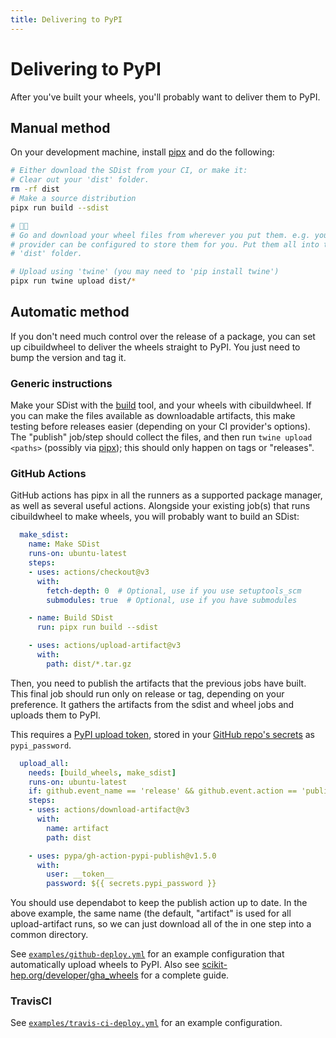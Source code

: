 ```yaml
---
title: Delivering to PyPI
---
```


# Delivering to PyPI

After you've built your wheels, you'll probably want to deliver them to PyPI.

## Manual method

On your development machine, install [pipx](https://pypa.github.io/pipx/) and do the following:

```bash
# Either download the SDist from your CI, or make it:
# Clear out your 'dist' folder.
rm -rf dist
# Make a source distribution
pipx run build --sdist

# 🏃🏻
# Go and download your wheel files from wherever you put them. e.g. your CI
# provider can be configured to store them for you. Put them all into the
# 'dist' folder.

# Upload using 'twine' (you may need to 'pip install twine')
pipx run twine upload dist/*
```

## Automatic method

If you don't need much control over the release of a package, you can set up
cibuildwheel to deliver the wheels straight to PyPI. You just need to bump the
version and tag it.

### Generic instructions

Make your SDist with the [build](https://github.com/pypa/build) tool, and your wheels with cibuildwheel. If you can make the files available as
downloadable artifacts, this make testing before releases easier (depending on your CI provider's options). The "publish" job/step should collect the
files, and then run `twine upload <paths>` (possibly via [pipx](https://github.com/pypa/pipx)); this should only happen on tags or "releases".

### GitHub Actions

GitHub actions has pipx in all the runners as a supported package manager, as
well as several useful actions. Alongside your existing job(s) that runs cibuildwheel to make wheels, you will probably want to build an SDist:

```yaml
  make_sdist:
    name: Make SDist
    runs-on: ubuntu-latest
    steps:
    - uses: actions/checkout@v3
      with:
        fetch-depth: 0  # Optional, use if you use setuptools_scm
        submodules: true  # Optional, use if you have submodules

    - name: Build SDist
      run: pipx run build --sdist

    - uses: actions/upload-artifact@v3
      with:
        path: dist/*.tar.gz
```

Then, you need to publish the artifacts that the previous jobs have built. This final job should run only on release or tag, depending on your preference. It gathers the artifacts from the sdist and wheel jobs and uploads them to PyPI.

This requires a [PyPI upload token](https://pypi.org/manage/account/token/), stored in your [GitHub repo's secrets](https://docs.github.com/en/actions/security-guides/encrypted-secrets#creating-encrypted-secrets-for-a-repository) as `pypi_password`.

```yaml
  upload_all:
    needs: [build_wheels, make_sdist]
    runs-on: ubuntu-latest
    if: github.event_name == 'release' && github.event.action == 'published'
    steps:
    - uses: actions/download-artifact@v3
      with:
        name: artifact
        path: dist

    - uses: pypa/gh-action-pypi-publish@v1.5.0
      with:
        user: __token__
        password: ${{ secrets.pypi_password }}
```

You should use dependabot to keep the publish action up to date. In the above
example, the same name (the default, "artifact" is used for all upload-artifact
runs, so we can just download all of the in one step into a common directory.

See
[`examples/github-deploy.yml`](https://github.com/pypa/cibuildwheel/blob/main/examples/github-deploy.yml)
for an example configuration that automatically upload wheels to PyPI. Also see
[scikit-hep.org/developer/gha_wheels](https://scikit-hep.org/developer/gha_wheels)
for a complete guide.

### TravisCI

See
[`examples/travis-ci-deploy.yml`](https://github.com/pypa/cibuildwheel/blob/main/examples/travis-ci-deploy.yml)
for an example configuration.
